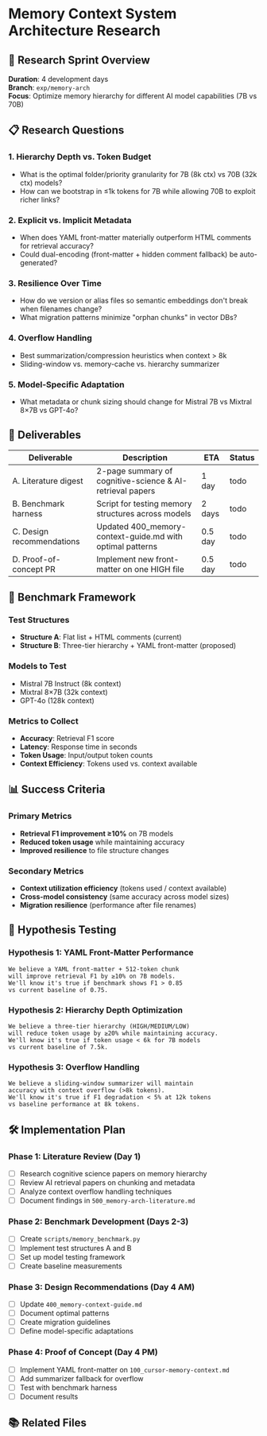 # Memory Context System Architecture Research

<!-- MEMORY_CONTEXT: HIGH - Research framework for optimizing memory hierarchy across different AI model capabilities -->

## 🎯 Research Sprint Overview

**Duration**: 4 development days  
**Branch**: `exp/memory-arch`  
**Focus**: Optimize memory hierarchy for different AI model capabilities (7B vs 70B)

## 📋 Research Questions

### 1. Hierarchy Depth vs. Token Budget
- What is the optimal folder/priority granularity for 7B (8k ctx) vs 70B (32k ctx) models?
- How can we bootstrap in ≤1k tokens for 7B while allowing 70B to exploit richer links?

### 2. Explicit vs. Implicit Metadata
- When does YAML front-matter materially outperform HTML comments for retrieval accuracy?
- Could dual-encoding (front-matter + hidden comment fallback) be auto-generated?

### 3. Resilience Over Time
- How do we version or alias files so semantic embeddings don't break when filenames change?
- What migration patterns minimize "orphan chunks" in vector DBs?

### 4. Overflow Handling
- Best summarization/compression heuristics when context > 8k
- Sliding-window vs. memory-cache vs. hierarchy summarizer

### 5. Model-Specific Adaptation
- What metadata or chunk sizing should change for Mistral 7B vs Mixtral 8×7B vs GPT-4o?

## 🚀 Deliverables

| Deliverable | Description | ETA | Status |
|-------------|-------------|-----|--------|
| A. Literature digest | 2-page summary of cognitive-science & AI-retrieval papers | 1 day | todo |
| B. Benchmark harness | Script for testing memory structures across models | 2 days | todo |
| C. Design recommendations | Updated 400_memory-context-guide.md with optimal patterns | 0.5 day | todo |
| D. Proof-of-concept PR | Implement new front-matter on one HIGH file | 0.5 day | todo |

## 🧪 Benchmark Framework

### Test Structures
- **Structure A**: Flat list + HTML comments (current)
- **Structure B**: Three-tier hierarchy + YAML front-matter (proposed)

### Models to Test
- Mistral 7B Instruct (8k context)
- Mixtral 8×7B (32k context)  
- GPT-4o (128k context)

### Metrics to Collect
- **Accuracy**: Retrieval F1 score
- **Latency**: Response time in seconds
- **Token Usage**: Input/output token counts
- **Context Efficiency**: Tokens used vs. context available

## 📊 Success Criteria

### Primary Metrics
- **Retrieval F1 improvement ≥10%** on 7B models
- **Reduced token usage** while maintaining accuracy
- **Improved resilience** to file structure changes

### Secondary Metrics
- **Context utilization efficiency** (tokens used / context available)
- **Cross-model consistency** (same accuracy across model sizes)
- **Migration resilience** (performance after file renames)

## 🔬 Hypothesis Testing

### Hypothesis 1: YAML Front-Matter Performance
```
We believe a YAML front-matter + 512-token chunk
will improve retrieval F1 by ≥10% on 7B models.
We'll know it's true if benchmark shows F1 > 0.85
vs current baseline of 0.75.
```

### Hypothesis 2: Hierarchy Depth Optimization
```
We believe a three-tier hierarchy (HIGH/MEDIUM/LOW)
will reduce token usage by ≥20% while maintaining accuracy.
We'll know it's true if token usage < 6k for 7B models
vs current baseline of 7.5k.
```

### Hypothesis 3: Overflow Handling
```
We believe a sliding-window summarizer will maintain
accuracy with context overflow (>8k tokens).
We'll know it's true if F1 degradation < 5% at 12k tokens
vs baseline performance at 8k tokens.
```

## 🛠️ Implementation Plan

### Phase 1: Literature Review (Day 1)
- [ ] Research cognitive science papers on memory hierarchy
- [ ] Review AI retrieval papers on chunking and metadata
- [ ] Analyze context overflow handling techniques
- [ ] Document findings in `500_memory-arch-literature.md`

### Phase 2: Benchmark Development (Days 2-3)
- [ ] Create `scripts/memory_benchmark.py`
- [ ] Implement test structures A and B
- [ ] Set up model testing framework
- [ ] Create baseline measurements

### Phase 3: Design Recommendations (Day 4 AM)
- [ ] Update `400_memory-context-guide.md`
- [ ] Document optimal patterns
- [ ] Create migration guidelines
- [ ] Define model-specific adaptations

### Phase 4: Proof of Concept (Day 4 PM)
- [ ] Implement YAML front-matter on `100_cursor-memory-context.md`
- [ ] Add summarizer fallback for overflow
- [ ] Test with benchmark harness
- [ ] Document results

## 📚 Related Files

<!-- CONTEXT_REFERENCE: 400_memory-context-guide.md -->
<!-- SYSTEM_FILES: 400_system-overview.md -->
<!-- WORKFLOW_FILES: 001_create-prd.md, 002_generate-tasks.md, 003_process-task-list.md --> 